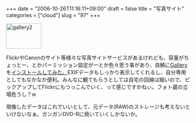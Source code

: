 +++
date = "2006-10-26T11:16:11+09:00"
draft = false
title = "写真サイト"
categories = ["cloud"]
slug = "97"
+++

<a href="/images/2006/10/gallery2.png" rel="lightbox"  ><img src="/images/2006/10/gallery2.png" alt="gallery2" title="gallery2" width="96" height="69" border="0" /></a>

FlickrやCanonのサイト等様々な写真サイトサービスがあるけれども、容量がちょっとー、とかパーミッション設定がーとか色々思う事があり、自鯖に<a href="http://gallery.sourceforge.net/">Gallery</a>を<a href="http://photo.keruru.1974.jp/">インストールしてみた。</a>EXIFデータもしっかり表示してくれるし、自分専用としてもなかなか便利。みんなに観てもらうとしては自宅の回線は細いので、ピックアップしてFlickrにもつっこんでいく、って感じですかねぃ。フォト蔵の立場危うし？w

現像したデータはこれでいいとして、元データ(RAW)のストレージも考えないといけないなぁ。ガンガンDVD-Rに焼いていくしかないか。
